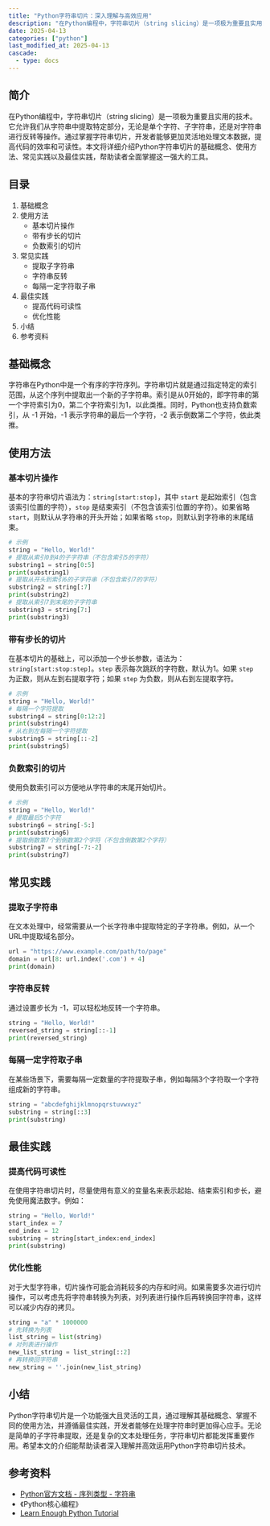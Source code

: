 ```yaml
---
title: "Python字符串切片：深入理解与高效应用"
description: "在Python编程中，字符串切片（string slicing）是一项极为重要且实用的技术。它允许我们从字符串中提取特定部分，无论是单个字符、子字符串，还是对字符串进行反转等操作。通过掌握字符串切片，开发者能够更加灵活地处理文本数据，提高代码的效率和可读性。本文将详细介绍Python字符串切片的基础概念、使用方法、常见实践以及最佳实践，帮助读者全面掌握这一强大的工具。"
date: 2025-04-13
categories: ["python"]
last_modified_at: 2025-04-13
cascade:
  - type: docs
---
```



## 简介
在Python编程中，字符串切片（string slicing）是一项极为重要且实用的技术。它允许我们从字符串中提取特定部分，无论是单个字符、子字符串，还是对字符串进行反转等操作。通过掌握字符串切片，开发者能够更加灵活地处理文本数据，提高代码的效率和可读性。本文将详细介绍Python字符串切片的基础概念、使用方法、常见实践以及最佳实践，帮助读者全面掌握这一强大的工具。

<!-- more -->
## 目录
1. 基础概念
2. 使用方法
    - 基本切片操作
    - 带有步长的切片
    - 负数索引的切片
3. 常见实践
    - 提取子字符串
    - 字符串反转
    - 每隔一定字符取子串
4. 最佳实践
    - 提高代码可读性
    - 优化性能
5. 小结
6. 参考资料

## 基础概念
字符串在Python中是一个有序的字符序列。字符串切片就是通过指定特定的索引范围，从这个序列中提取出一个新的子字符串。索引是从0开始的，即字符串的第一个字符索引为0，第二个字符索引为1，以此类推。同时，Python也支持负数索引，从 -1 开始，-1 表示字符串的最后一个字符，-2 表示倒数第二个字符，依此类推。

## 使用方法

### 基本切片操作
基本的字符串切片语法为：`string[start:stop]`，其中 `start` 是起始索引（包含该索引位置的字符），`stop` 是结束索引（不包含该索引位置的字符）。如果省略 `start`，则默认从字符串的开头开始；如果省略 `stop`，则默认到字符串的末尾结束。

```python
# 示例
string = "Hello, World!"
# 提取从索引0到4的子字符串（不包含索引5的字符）
substring1 = string[0:5]  
print(substring1)  
# 提取从开头到索引6的子字符串（不包含索引7的字符）
substring2 = string[:7]  
print(substring2)  
# 提取从索引7到末尾的子字符串
substring3 = string[7:]  
print(substring3)  
```

### 带有步长的切片
在基本切片的基础上，可以添加一个步长参数，语法为：`string[start:stop:step]`。`step` 表示每次跳跃的字符数，默认为1。如果 `step` 为正数，则从左到右提取字符；如果 `step` 为负数，则从右到左提取字符。

```python
# 示例
string = "Hello, World!"
# 每隔一个字符提取
substring4 = string[0:12:2]  
print(substring4)  
# 从右到左每隔一个字符提取
substring5 = string[::-2]  
print(substring5)  
```

### 负数索引的切片
使用负数索引可以方便地从字符串的末尾开始切片。

```python
# 示例
string = "Hello, World!"
# 提取最后5个字符
substring6 = string[-5:]  
print(substring6)  
# 提取倒数第7个到倒数第2个字符（不包含倒数第2个字符）
substring7 = string[-7:-2]  
print(substring7)  
```

## 常见实践

### 提取子字符串
在文本处理中，经常需要从一个长字符串中提取特定的子字符串。例如，从一个URL中提取域名部分。

```python
url = "https://www.example.com/path/to/page"
domain = url[8: url.index('.com') + 4]
print(domain)  
```

### 字符串反转
通过设置步长为 -1，可以轻松地反转一个字符串。

```python
string = "Hello, World!"
reversed_string = string[::-1]
print(reversed_string)  
```

### 每隔一定字符取子串
在某些场景下，需要每隔一定数量的字符提取子串，例如每隔3个字符取一个字符组成新的字符串。

```python
string = "abcdefghijklmnopqrstuvwxyz"
substring = string[::3]
print(substring)  
```

## 最佳实践

### 提高代码可读性
在使用字符串切片时，尽量使用有意义的变量名来表示起始、结束索引和步长，避免使用魔法数字。例如：

```python
string = "Hello, World!"
start_index = 7
end_index = 12
substring = string[start_index:end_index]
print(substring)  
```

### 优化性能
对于大型字符串，切片操作可能会消耗较多的内存和时间。如果需要多次进行切片操作，可以考虑先将字符串转换为列表，对列表进行操作后再转换回字符串，这样可以减少内存的拷贝。

```python
string = "a" * 1000000
# 先转换为列表
list_string = list(string)
# 对列表进行操作
new_list_string = list_string[::2]
# 再转换回字符串
new_string = ''.join(new_list_string)
```

## 小结
Python字符串切片是一个功能强大且灵活的工具，通过理解其基础概念、掌握不同的使用方法，并遵循最佳实践，开发者能够在处理字符串时更加得心应手。无论是简单的子字符串提取，还是复杂的文本处理任务，字符串切片都能发挥重要作用。希望本文的介绍能帮助读者深入理解并高效运用Python字符串切片技术。

## 参考资料
- [Python官方文档 - 序列类型 - 字符串](https://docs.python.org/3/library/stdtypes.html#text-sequence-type-str)
- 《Python核心编程》
- [Learn Enough Python Tutorial](https://www.learnenough.com/python-tutorial/basics#sec-strings)